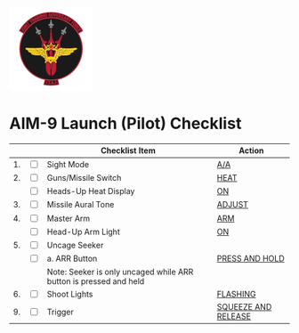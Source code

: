 ![JTAF Logo](../../JTAF/img/Logo.png)

# **AIM-9 Launch (Pilot) Checklist**

| | | Checklist Item | Action |
|-|-| ---------------| -------|
|1.|  <input type="checkbox">  | Sight Mode | [A/A](../../cockpit/pilot/dscg_controls.md#sight-mode-knob) |
|2.|  <input type="checkbox">  | Guns/Missile Switch | [HEAT](../../cockpit/pilot/left_console/front_section.md#pinky-switch) |
||  <input type="checkbox">    | Heads-Up Heat Display | [ON](../../cockpit/pilot/weapon_management.md#head-up-display-indicators) |
|3.|  <input type="checkbox">  | Missile Aural Tone | [ADJUST](../../cockpit/pilot/left_console/aft_section.md#aural-tone-control) |
|4.|  <input type="checkbox">  | Master Arm | [ARM](../../cockpit/pilot/weapon_management.md#master-arm-switch) |
||  <input type="checkbox">    | Head-Up Arm Light | [ON](../../cockpit/pilot/weapon_management.md#head-up-display-indicators) |
|5.|  <input type="checkbox">  | Uncage Seeker |  |
|  |  <input type="checkbox">  | a. ARR Button | [PRESS AND HOLD](../../cockpit/pilot/stick_seat.md#air-refueling-release-button) |
||                             | Note: Seeker is only uncaged while ARR button is pressed and held| |
|6.|  <input type="checkbox">  | Shoot Lights | [FLASHING](../../cockpit/pilot/overhead_indicators.md#shoot-lights) |
|9.|  <input type="checkbox">  | Trigger | [SQUEEZE AND RELEASE](../../cockpit/pilot/stick_seat.md#trigger-and-bomb-button) |

